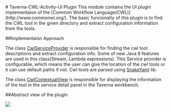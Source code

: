 
<snippet>
  <content>
# Taverna-CWL-Activity-UI Plugin
This module contains the UI plugin implementaion of the [Common Workflow Language(CWL)](http://www.commonwl.org/). The basic funcionalty of this plugin is to find the CWL tool in the given directory and extract configuration information from the tools. 

##Implementaion Approach

The class [CwlServiceProvider](https://github.com/ThilinaManamgoda/incubator-taverna-common-activities/blob/master/taverna-cwl-activity-ui/src/main/java/org/apache/taverna/cwl/ui/serviceprovider/CwlServiceProvider.java) is responsible for finding the cwl tool descriptions and extract configuration info. Some of new Java 8 features are used in this class(Stream, Lambda expressions). This Service provider is configurable, which means the user can give the location of the cwl tools or it can use default paths if not. Cwl tools are parsed using [SnakeYaml](https://bitbucket.org/asomov/snakeyaml) lib.  

The class [CwlContextualView](https://github.com/ThilinaManamgoda/incubator-taverna-common-activities/blob/master/taverna-cwl-activity-ui/src/main/java/org/apache/taverna/cwl/ui/view/CwlContextualView.java) is responsible for displaying the information of the tool in the service detail panel in the Taverna workbench.

##Abstract view of the plugin

 ![](https://github.com/ThilinaManamgoda/incubator-taverna-common-activities/blob/master/taverna-cwl-activity-ui/images/Cwl-activity-Ui.png)
  </content>


</snippet>
